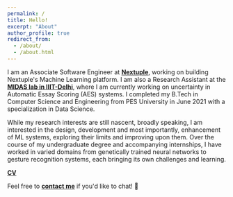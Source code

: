 ```yaml
---
permalink: /
title: Hello!
excerpt: "About"
author_profile: true
redirect_from: 
  - /about/
  - /about.html
---
```


I am an Associate Software Engineer at [**Nextuple**](https://www.nextuple.com/), working on building Nextuple's Machine Learning platform. I am also a Research Assistant at the [**MIDAS lab in IIIT-Delhi**](http://midas.iiitd.edu.in/), where I am currently working on uncertainty in Automatic Essay Scoring (AES) systems. I completed my B.Tech in Computer Science and Engineering from PES University in June 2021 with a specialization in Data Science.

While my research interests are still nascent, broadly speaking, I am interested in the design, development and most importantly, enhancement of ML systems, exploring their limits and improving upon them. Over the course of my undergraduate degree and accompanying internships, I have worked in varied domains from genetically trained neural networks to gesture recognition systems, each bringing its own challenges and learning. 

[**CV**](files/resume.pdf)

Feel free to [**contact me**](mailto:sriramsk1999@gmail.com) if you'd like to chat! :wave: 
